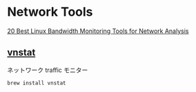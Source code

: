 # Network Tools

[20 Best Linux Bandwidth Monitoring Tools for Network Analysis](https://www.tecmint.com/linux-network-bandwidth-monitoring-tools/)

## [vnstat](https://github.com/vergoh/vnstat)

ネットワーク traffic モニター

```sh
brew install vnstat
```
